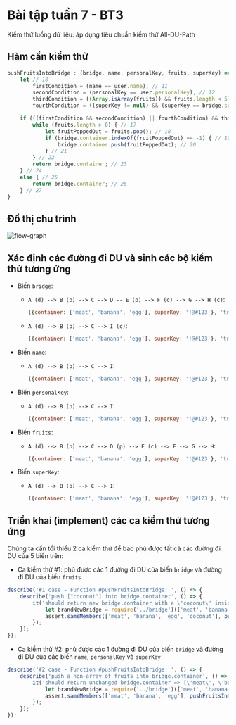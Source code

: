 # Bài tập tuần 7 - BT3
Kiểm thử luồng dữ liệu: áp dụng tiêu chuẩn kiểm thử All-DU-Path

## Hàm cần kiểm thử
```javascript
pushFruitsIntoBridge : (bridge, name, personalKey, fruits, superKey) => { // 9
    let // 10
        firstCondition = (name == user.name), // 11
        secondCondition = (personalKey == user.personalKey), // 12
        thirdCondition = ((Array.isArray(fruits)) && fruits.length < 5), //13
        fourthCondition = ((superKey != null) && (superKey == bridge.superKey)); //14

    if (((firstCondition && secondCondition) || fourthCondition) && thirdCondition) { //16
        while (fruits.length > 0) { // 17
            let fruitPoppedOut = fruits.pop(); // 18
            if (bridge.container.indexOf(fruitPoppedOut) == -1) { // 19
                bridge.container.push(fruitPoppedOut); // 20
            } // 21
        } // 22
        return bridge.container; // 23
    } // 24
    else { // 25
        return bridge.container; // 26
    } // 27
}
```

## Đồ thị chu trình
![flow-graph](https://github.com/trieudh58/int3117-2016/blob/master/DangHaiTrieu/BT3/screenshots/flow-graph.png)

## Xác định các đường đi DU và sinh các bộ kiểm thử tương ứng
- Biến `bridge`:
  + `A (d) --> B (p) --> C --> D -- E (p) --> F (c) --> G --> H (c)`:
  
    ```javascript
    ({container: ['meat', 'banana', 'egg'], superKey: '!@#123'}, 'trieudh', '1', ['coconut'], '!@#123')
    ```
  + `A (d) --> B (p) --> C --> I (c)`:
  
    ```javascript
    ({container: ['meat', 'banana', 'egg'], superKey: '!@#123'}, 'trieudh', '1', 'thisIsNotAnArrayOfFruits', '!@#123')
    ```
  
- Biến `name`:
  + `A (d) --> B (p) --> C --> I`:
  
    ```javascript
    ({container: ['meat', 'banana', 'egg'], superKey: '!@#123'}, 'trieudh', '1', 'thisIsNotAnArrayOfFruits', '!@#123') 
    ```
  
- Biến `personalKey`:
  + `A (d) --> B (p) --> C --> I`:
  
    ```javascript
    ({container: ['meat', 'banana', 'egg'], superKey: '!@#123'}, 'trieudh', '1', 'thisIsNotAnArrayOfFruits', '!@#123')
    ```
  
- Biến `fruits`:
  + `A (d) --> B (p) --> C --> D (p) --> E (c) --> F --> G --> H`:
  
    ```javascript
    ({container: ['meat', 'banana', 'egg'], superKey: '!@#123'}, 'trieudh', '1', ['coconut'], '!@#123')
    ```

- Biến `superKey`:
  + `A (d) --> B (p) --> C --> I`:
  
    ```javascript
    ({container: ['meat', 'banana', 'egg'], superKey: '!@#123'}, 'trieudh', '1', 'thisIsNotAnArrayOfFruits', '!@#123')    
    ```

## Triển khai (implement) các ca kiểm thử tương ứng
Chúng ta cần tối thiểu 2 ca kiểm thử để bao phủ được tất cả các đường đi DU của 5 biến trên:

- Ca kiểm thử \#1: phủ được các 1 đường đi DU của biến `bridge` và đường đi DU của biến `fruits`

```javascript
describe('#1 case - Function #pushFruitsIntoBridge: ', () => {
    describe('push ["coconut"] into bridge.container', () => {
        it('should return new bridge.container with a \'coconut\' inside => [\'meat\', \'banana\', \'egg\', \'coconut\']', () => {
            let brandNewBridge = require('../bridge')(['meat', 'banana', 'egg'], '!@#123');
            assert.sameMembers(['meat', 'banana', 'egg', 'coconut'], pushFruitsIntoBridge(brandNewBridge, 'trieudh', '1', ['coconut'], '!@#123'));
        });
    });
});
```

- Ca kiểm thử \#2: phủ được các 1 đường đi DU của biến `bridge` và đường đi DU của các biến `name`, `personalKey` và `superKey`

```javascript
describe('#2 case - Function #pushFruitsIntoBridge: ', () => {
    describe('push a non-array of fruits into bridge.container', () => {
        it('should return unchanged bridge.container => [\'meat\', \'banana\', \'egg\']', () => {
            let brandNewBridge = require('../bridge')(['meat', 'banana', 'egg'], '!@#123');
            assert.sameMembers(['meat', 'banana', 'egg'], pushFruitsIntoBridge(brandNewBridge, 'trieudh', '1', 'thisIsNotAnArrayOfFruits', '!@#123'));
        });
    });
});
```